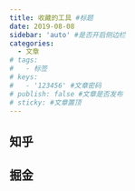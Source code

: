 ```yaml
---
title: 收藏的工具 #标题
date: 2019-08-08
sidebar: 'auto' #是否开启侧边栏
categories:
  - 文章
# tags:
#   - 标签
# keys:
#   - '123456' #文章密码
# publish: false #文章是否发布
# sticky: #文章置顶
---
```


## 知乎

## 掘金
